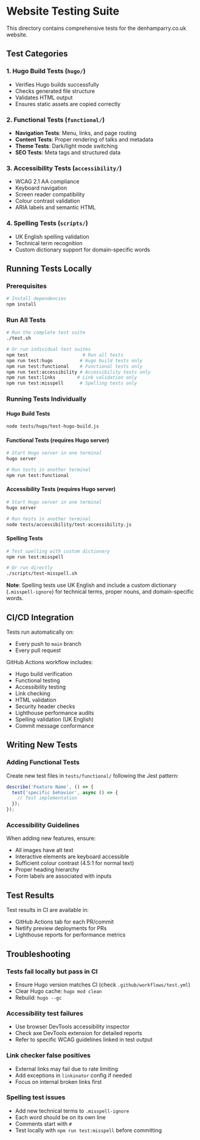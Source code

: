 # Website Testing Suite

This directory contains comprehensive tests for the denhamparry.co.uk website.

## Test Categories

### 1. Hugo Build Tests (`hugo/`)
- Verifies Hugo builds successfully
- Checks generated file structure
- Validates HTML output
- Ensures static assets are copied correctly

### 2. Functional Tests (`functional/`)
- **Navigation Tests**: Menu, links, and page routing
- **Content Tests**: Proper rendering of talks and metadata
- **Theme Tests**: Dark/light mode switching
- **SEO Tests**: Meta tags and structured data

### 3. Accessibility Tests (`accessibility/`)
- WCAG 2.1 AA compliance
- Keyboard navigation
- Screen reader compatibility
- Colour contrast validation
- ARIA labels and semantic HTML

### 4. Spelling Tests (`scripts/`)
- UK English spelling validation
- Technical term recognition
- Custom dictionary support for domain-specific words

## Running Tests Locally

### Prerequisites
```bash
# Install dependencies
npm install
```

### Run All Tests
```bash
# Run the complete test suite
./test.sh

# Or run individual test suites
npm test                    # Run all tests
npm run test:hugo          # Hugo build tests only
npm run test:functional    # Functional tests only
npm run test:accessibility # Accessibility tests only
npm run test:links        # Link validation only
npm run test:misspell      # Spelling tests only
```

### Running Tests Individually

#### Hugo Build Tests
```bash
node tests/hugo/test-hugo-build.js
```

#### Functional Tests (requires Hugo server)
```bash
# Start Hugo server in one terminal
hugo server

# Run tests in another terminal
npm run test:functional
```

#### Accessibility Tests (requires Hugo server)
```bash
# Start Hugo server in one terminal
hugo server

# Run tests in another terminal
node tests/accessibility/test-accessibility.js
```

#### Spelling Tests
```bash
# Test spelling with custom dictionary
npm run test:misspell

# Or run directly
./scripts/test-misspell.sh
```

**Note**: Spelling tests use UK English and include a custom dictionary (`.misspell-ignore`) for technical terms, proper nouns, and domain-specific words.

## CI/CD Integration

Tests run automatically on:
- Every push to `main` branch
- Every pull request

GitHub Actions workflow includes:
- Hugo build verification
- Functional testing
- Accessibility testing
- Link checking
- HTML validation
- Security header checks
- Lighthouse performance audits
- Spelling validation (UK English)
- Commit message conformance

## Writing New Tests

### Adding Functional Tests
Create new test files in `tests/functional/` following the Jest pattern:

```javascript
describe('Feature Name', () => {
  test('specific behavior', async () => {
    // Test implementation
  });
});
```

### Accessibility Guidelines
When adding new features, ensure:
- All images have alt text
- Interactive elements are keyboard accessible
- Sufficient colour contrast (4.5:1 for normal text)
- Proper heading hierarchy
- Form labels are associated with inputs

## Test Results

Test results in CI are available in:
- GitHub Actions tab for each PR/commit
- Netlify preview deployments for PRs
- Lighthouse reports for performance metrics

## Troubleshooting

### Tests fail locally but pass in CI
- Ensure Hugo version matches CI (check `.github/workflows/test.yml`)
- Clear Hugo cache: `hugo mod clean`
- Rebuild: `hugo --gc`

### Accessibility test failures
- Use browser DevTools accessibility inspector
- Check axe DevTools extension for detailed reports
- Refer to specific WCAG guidelines linked in test output

### Link checker false positives
- External links may fail due to rate limiting
- Add exceptions in `linkinator` config if needed
- Focus on internal broken links first

### Spelling test issues
- Add new technical terms to `.misspell-ignore`
- Each word should be on its own line
- Comments start with `#`
- Test locally with `npm run test:misspell` before committing